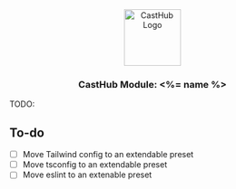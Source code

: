 <div align="center">
  <img width="100" src="https://cdn.casthub.app/icon.svg" alt="CastHub Logo" />
  <h3>CastHub Module: <%= name %></h3>
</div>

TODO:

## To-do

- [ ] Move Tailwind config to an extendable preset
- [ ] Move tsconfig to an extendable preset
- [ ] Move eslint to an extenable preset

